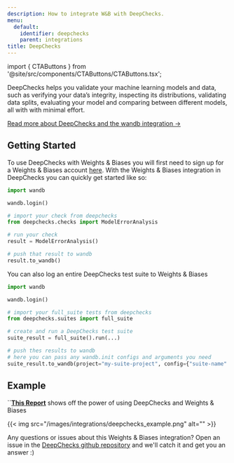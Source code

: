 ```yaml
---
description: How to integrate W&B with DeepChecks.
menu:
  default:
    identifier: deepchecks
    parent: integrations
title: DeepChecks
---
```


import { CTAButtons } from '@site/src/components/CTAButtons/CTAButtons.tsx';

<CTAButtons colabLink="https://colab.research.google.com/github/deepchecks/deepchecks/blob/0.5.0-1-g5380093/docs/source/examples/guides/export_outputs_to_wandb.ipynb"></CTAButtons>

DeepChecks helps you validate your machine learning models and data, such as verifying your data’s integrity, inspecting its distributions, validating data splits, evaluating your model and comparing between different models, all with with minimal effort.

[Read more about DeepChecks and the wandb integration ->](https://docs.deepchecks.com/stable/general/usage/exporting_results/auto_examples/plot_exports_output_to_wandb.html)

## Getting Started

To use DeepChecks with Weights & Biases you will first need to sign up for a Weights & Biases account [here](https://wandb.ai/site).  With the Weights & Biases integration in DeepChecks you can quickly get started like so:

```python
import wandb

wandb.login()

# import your check from deepchecks
from deepchecks.checks import ModelErrorAnalysis

# run your check
result = ModelErrorAnalysis()

# push that result to wandb
result.to_wandb()
```

You can also log an entire DeepChecks test suite to Weights & Biases

```python
import wandb

wandb.login()

# import your full_suite tests from deepchecks
from deepchecks.suites import full_suite

# create and run a DeepChecks test suite
suite_result = full_suite().run(...)

# push thes results to wandb
# here you can pass any wandb.init configs and arguments you need
suite_result.to_wandb(project="my-suite-project", config={"suite-name": "full-suite"})
```

## Example

``[**This Report**](https://wandb.ai/cayush/deepchecks/reports/Validate-your-Data-and-Models-with-Deepchecks-and-W-B--VmlldzoxNjY0ODc5) shows off the power of using DeepChecks and Weights & Biases

{{< img src="/images/integrations/deepchecks_example.png" alt="" >}}

Any questions or issues about this Weights & Biases integration? Open an issue in the [DeepChecks github repository](https://github.com/deepchecks/deepchecks) and we'll catch it and get you an answer :)